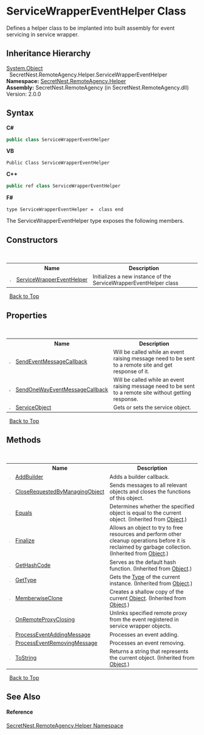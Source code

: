 # ServiceWrapperEventHelper Class
 

Defines a helper class to be implanted into built assembly for event servicing in service wrapper.


## Inheritance Hierarchy
<a href="https://docs.microsoft.com/dotnet/api/system.object" target="_blank">System.Object</a><br />&nbsp;&nbsp;SecretNest.RemoteAgency.Helper.ServiceWrapperEventHelper<br />
**Namespace:**&nbsp;<a href="N_SecretNest_RemoteAgency_Helper">SecretNest.RemoteAgency.Helper</a><br />**Assembly:**&nbsp;SecretNest.RemoteAgency (in SecretNest.RemoteAgency.dll) Version: 2.0.0

## Syntax

**C#**<br />
``` C#
public class ServiceWrapperEventHelper
```

**VB**<br />
``` VB
Public Class ServiceWrapperEventHelper
```

**C++**<br />
``` C++
public ref class ServiceWrapperEventHelper
```

**F#**<br />
``` F#
type ServiceWrapperEventHelper =  class end
```

The ServiceWrapperEventHelper type exposes the following members.


## Constructors
&nbsp;<table><tr><th></th><th>Name</th><th>Description</th></tr><tr><td>![Public method](media/pubmethod.gif "Public method")</td><td><a href="M_SecretNest_RemoteAgency_Helper_ServiceWrapperEventHelper__ctor">ServiceWrapperEventHelper</a></td><td>
Initializes a new instance of the ServiceWrapperEventHelper class</td></tr></table>&nbsp;
<a href="#servicewrappereventhelper-class">Back to Top</a>

## Properties
&nbsp;<table><tr><th></th><th>Name</th><th>Description</th></tr><tr><td>![Public property](media/pubproperty.gif "Public property")</td><td><a href="P_SecretNest_RemoteAgency_Helper_ServiceWrapperEventHelper_SendEventMessageCallback">SendEventMessageCallback</a></td><td>
Will be called while an event raising message need to be sent to a remote site and get response of it.</td></tr><tr><td>![Public property](media/pubproperty.gif "Public property")</td><td><a href="P_SecretNest_RemoteAgency_Helper_ServiceWrapperEventHelper_SendOneWayEventMessageCallback">SendOneWayEventMessageCallback</a></td><td>
Will be called while an event raising message need to be sent to a remote site without getting response.</td></tr><tr><td>![Public property](media/pubproperty.gif "Public property")</td><td><a href="P_SecretNest_RemoteAgency_Helper_ServiceWrapperEventHelper_ServiceObject">ServiceObject</a></td><td>
Gets or sets the service object.</td></tr></table>&nbsp;
<a href="#servicewrappereventhelper-class">Back to Top</a>

## Methods
&nbsp;<table><tr><th></th><th>Name</th><th>Description</th></tr><tr><td>![Public method](media/pubmethod.gif "Public method")</td><td><a href="M_SecretNest_RemoteAgency_Helper_ServiceWrapperEventHelper_AddBuilder">AddBuilder</a></td><td>
Adds a builder callback.</td></tr><tr><td>![Public method](media/pubmethod.gif "Public method")</td><td><a href="M_SecretNest_RemoteAgency_Helper_ServiceWrapperEventHelper_CloseRequestedByManagingObject">CloseRequestedByManagingObject</a></td><td>
Sends messages to all relevant objects and closes the functions of this object.</td></tr><tr><td>![Public method](media/pubmethod.gif "Public method")</td><td><a href="https://docs.microsoft.com/dotnet/api/system.object.equals#System_Object_Equals_System_Object_" target="_blank">Equals</a></td><td>
Determines whether the specified object is equal to the current object.
 (Inherited from <a href="https://docs.microsoft.com/dotnet/api/system.object" target="_blank">Object</a>.)</td></tr><tr><td>![Protected method](media/protmethod.gif "Protected method")</td><td><a href="https://docs.microsoft.com/dotnet/api/system.object.finalize#System_Object_Finalize" target="_blank">Finalize</a></td><td>
Allows an object to try to free resources and perform other cleanup operations before it is reclaimed by garbage collection.
 (Inherited from <a href="https://docs.microsoft.com/dotnet/api/system.object" target="_blank">Object</a>.)</td></tr><tr><td>![Public method](media/pubmethod.gif "Public method")</td><td><a href="https://docs.microsoft.com/dotnet/api/system.object.gethashcode#System_Object_GetHashCode" target="_blank">GetHashCode</a></td><td>
Serves as the default hash function.
 (Inherited from <a href="https://docs.microsoft.com/dotnet/api/system.object" target="_blank">Object</a>.)</td></tr><tr><td>![Public method](media/pubmethod.gif "Public method")</td><td><a href="https://docs.microsoft.com/dotnet/api/system.object.gettype#System_Object_GetType" target="_blank">GetType</a></td><td>
Gets the <a href="https://docs.microsoft.com/dotnet/api/system.type" target="_blank">Type</a> of the current instance.
 (Inherited from <a href="https://docs.microsoft.com/dotnet/api/system.object" target="_blank">Object</a>.)</td></tr><tr><td>![Protected method](media/protmethod.gif "Protected method")</td><td><a href="https://docs.microsoft.com/dotnet/api/system.object.memberwiseclone#System_Object_MemberwiseClone" target="_blank">MemberwiseClone</a></td><td>
Creates a shallow copy of the current <a href="https://docs.microsoft.com/dotnet/api/system.object" target="_blank">Object</a>.
 (Inherited from <a href="https://docs.microsoft.com/dotnet/api/system.object" target="_blank">Object</a>.)</td></tr><tr><td>![Public method](media/pubmethod.gif "Public method")</td><td><a href="M_SecretNest_RemoteAgency_Helper_ServiceWrapperEventHelper_OnRemoteProxyClosing">OnRemoteProxyClosing</a></td><td>
Unlinks specified remote proxy from the event registered in service wrapper objects.</td></tr><tr><td>![Public method](media/pubmethod.gif "Public method")</td><td><a href="M_SecretNest_RemoteAgency_Helper_ServiceWrapperEventHelper_ProcessEventAddingMessage">ProcessEventAddingMessage</a></td><td>
Processes an event adding.</td></tr><tr><td>![Public method](media/pubmethod.gif "Public method")</td><td><a href="M_SecretNest_RemoteAgency_Helper_ServiceWrapperEventHelper_ProcessEventRemovingMessage">ProcessEventRemovingMessage</a></td><td>
Processes an event removing.</td></tr><tr><td>![Public method](media/pubmethod.gif "Public method")</td><td><a href="https://docs.microsoft.com/dotnet/api/system.object.tostring#System_Object_ToString" target="_blank">ToString</a></td><td>
Returns a string that represents the current object.
 (Inherited from <a href="https://docs.microsoft.com/dotnet/api/system.object" target="_blank">Object</a>.)</td></tr></table>&nbsp;
<a href="#servicewrappereventhelper-class">Back to Top</a>

## See Also


#### Reference
<a href="N_SecretNest_RemoteAgency_Helper">SecretNest.RemoteAgency.Helper Namespace</a><br />
